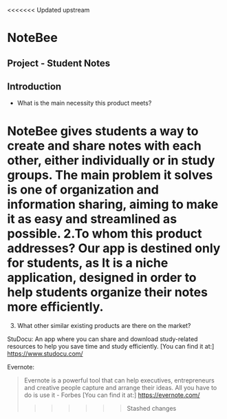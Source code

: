 <<<<<<< Updated upstream
# NoteBee
## Project - Student Notes
## Introduction
* What is the main necessity this product meets?

NoteBee gives students a way to create and share notes with each other, either individually or in study groups. The main problem it solves is one of organization and information sharing, aiming to make it as easy and streamlined as possible.
2.To whom this product addresses? Our app is destined only for students, as It is a niche application, designed in order to help students organize their notes more efficiently.
=======

3. What other similar existing products are there on the market?

StuDocu: An app where you can share and download study-related resources to help you save time and study efficiently.
[You can find it at:] https://www.studocu.com/

Evernote: 
>Evernote is a powerful tool that can help executives, entrepreneurs and creative people capture and arrange their ideas. All you have to do is use it - Forbes
[You can find it at:] https://evernote.com/
>>>>>>> Stashed changes
